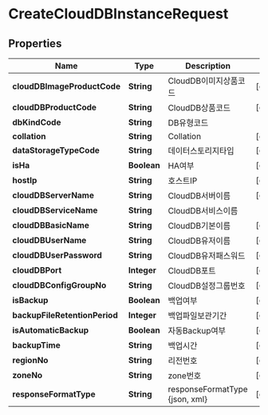 
# CreateCloudDBInstanceRequest

## Properties
Name | Type | Description | Notes
------------ | ------------- | ------------- | -------------
**cloudDBImageProductCode** | **String** | CloudDB이미지상품코드 |  [optional]
**cloudDBProductCode** | **String** | CloudDB상품코드 |  [optional]
**dbKindCode** | **String** | DB유형코드 | 
**collation** | **String** | Collation |  [optional]
**dataStorageTypeCode** | **String** | 데이터스토리지타입 |  [optional]
**isHa** | **Boolean** | HA여부 |  [optional]
**hostIp** | **String** | 호스트IP |  [optional]
**cloudDBServerName** | **String** | CloudDB서버이름 |  [optional]
**cloudDBServiceName** | **String** | CloudDB서비스이름 | 
**cloudDBBasicName** | **String** | CloudDB기본이름 |  [optional]
**cloudDBUserName** | **String** | CloudDB유저이름 |  [optional]
**cloudDBUserPassword** | **String** | CloudDB유저패스워드 |  [optional]
**cloudDBPort** | **Integer** | CloudDB포트 |  [optional]
**cloudDBConfigGroupNo** | **String** | CloudDB설정그룹번호 |  [optional]
**isBackup** | **Boolean** | 백업여부 |  [optional]
**backupFileRetentionPeriod** | **Integer** | 백업파일보관기간 |  [optional]
**isAutomaticBackup** | **Boolean** | 자동Backup여부 |  [optional]
**backupTime** | **String** | 백업시간 |  [optional]
**regionNo** | **String** | 리전번호 |  [optional]
**zoneNo** | **String** | zone번호 |  [optional]
**responseFormatType** | **String** | responseFormatType {json, xml} |  [optional]



